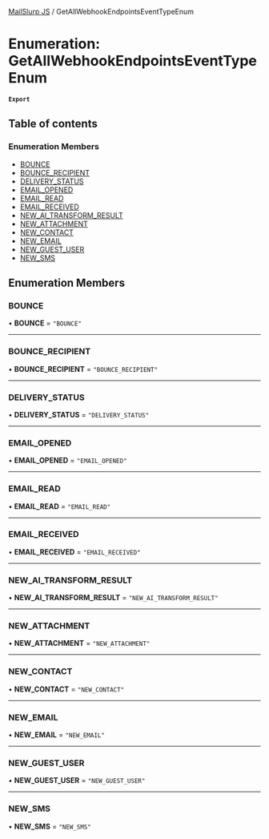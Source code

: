 [MailSlurp JS](../README.md) / GetAllWebhookEndpointsEventTypeEnum

# Enumeration: GetAllWebhookEndpointsEventTypeEnum

**`Export`**

## Table of contents

### Enumeration Members

- [BOUNCE](GetAllWebhookEndpointsEventTypeEnum.md#bounce)
- [BOUNCE\_RECIPIENT](GetAllWebhookEndpointsEventTypeEnum.md#bounce_recipient)
- [DELIVERY\_STATUS](GetAllWebhookEndpointsEventTypeEnum.md#delivery_status)
- [EMAIL\_OPENED](GetAllWebhookEndpointsEventTypeEnum.md#email_opened)
- [EMAIL\_READ](GetAllWebhookEndpointsEventTypeEnum.md#email_read)
- [EMAIL\_RECEIVED](GetAllWebhookEndpointsEventTypeEnum.md#email_received)
- [NEW\_AI\_TRANSFORM\_RESULT](GetAllWebhookEndpointsEventTypeEnum.md#new_ai_transform_result)
- [NEW\_ATTACHMENT](GetAllWebhookEndpointsEventTypeEnum.md#new_attachment)
- [NEW\_CONTACT](GetAllWebhookEndpointsEventTypeEnum.md#new_contact)
- [NEW\_EMAIL](GetAllWebhookEndpointsEventTypeEnum.md#new_email)
- [NEW\_GUEST\_USER](GetAllWebhookEndpointsEventTypeEnum.md#new_guest_user)
- [NEW\_SMS](GetAllWebhookEndpointsEventTypeEnum.md#new_sms)

## Enumeration Members

### BOUNCE

• **BOUNCE** = ``"BOUNCE"``

___

### BOUNCE\_RECIPIENT

• **BOUNCE\_RECIPIENT** = ``"BOUNCE_RECIPIENT"``

___

### DELIVERY\_STATUS

• **DELIVERY\_STATUS** = ``"DELIVERY_STATUS"``

___

### EMAIL\_OPENED

• **EMAIL\_OPENED** = ``"EMAIL_OPENED"``

___

### EMAIL\_READ

• **EMAIL\_READ** = ``"EMAIL_READ"``

___

### EMAIL\_RECEIVED

• **EMAIL\_RECEIVED** = ``"EMAIL_RECEIVED"``

___

### NEW\_AI\_TRANSFORM\_RESULT

• **NEW\_AI\_TRANSFORM\_RESULT** = ``"NEW_AI_TRANSFORM_RESULT"``

___

### NEW\_ATTACHMENT

• **NEW\_ATTACHMENT** = ``"NEW_ATTACHMENT"``

___

### NEW\_CONTACT

• **NEW\_CONTACT** = ``"NEW_CONTACT"``

___

### NEW\_EMAIL

• **NEW\_EMAIL** = ``"NEW_EMAIL"``

___

### NEW\_GUEST\_USER

• **NEW\_GUEST\_USER** = ``"NEW_GUEST_USER"``

___

### NEW\_SMS

• **NEW\_SMS** = ``"NEW_SMS"``
